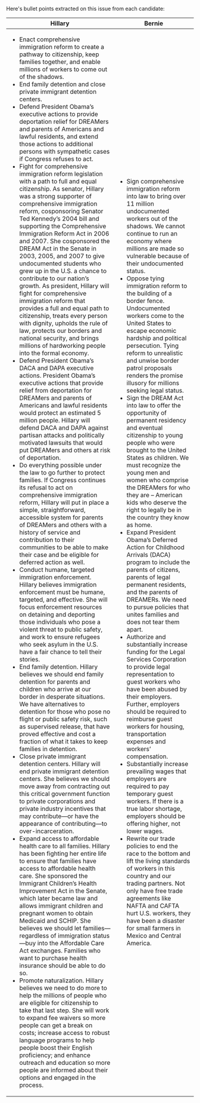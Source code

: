 Here's bullet points extracted on this issue from each candidate:

| Hillary | Bernie |
| ------  | -----  |
| <ul><li> Enact comprehensive immigration reform to create a pathway to citizenship, keep families together, and enable millions of workers to come out of the shadows. </li><li> End family detention and close private immigrant detention centers.</li><li>Defend President Obama’s executive actions to provide deportation relief for DREAMers and parents of Americans and lawful residents, and extend those actions to additional persons with sympathetic cases if Congress refuses to act.</li><li>Fight for comprehensive immigration reform legislation with a path to full and equal citizenship. As senator, Hillary was a strong supporter of comprehensive immigration reform, cosponsoring Senator Ted Kennedy’s 2004 bill and supporting the Comprehensive Immigration Reform Act in 2006 and 2007. She cosponsored the DREAM Act in the Senate in 2003, 2005, and 2007 to give undocumented students who grew up in the U.S. a chance to contribute to our nation’s growth. As president, Hillary will fight for comprehensive immigration reform that provides a full and equal path to citizenship, treats every person with dignity, upholds the rule of law, protects our borders and national security, and brings millions of hardworking people into the formal economy.</li><li>Defend President Obama’s DACA and DAPA executive actions. President Obama’s executive actions that provide relief from deportation for DREAMers and parents of Americans and lawful residents would protect an estimated 5 million people. Hillary will defend DACA and DAPA against partisan attacks and politically motivated lawsuits that would put DREAMers and others at risk of deportation.</li><li>Do everything possible under the law to go further to protect families. If Congress continues its refusal to act on comprehensive immigration reform, Hillary will put in place a simple, straightforward, accessible system for parents of DREAMers and others with a history of service and contribution to their communities to be able to make their case and be eligible for deferred action as well.</li><li>Conduct humane, targeted immigration enforcement. Hillary believes immigration enforcement must be humane, targeted, and effective. She will focus enforcement resources on detaining and deporting those individuals who pose a violent threat to public safety, and work to ensure refugees who seek asylum in the U.S. have a fair chance to tell their stories.</li><li>End family detention. Hillary believes we should end family detention for parents and children who arrive at our border in desperate situations. We have alternatives to detention for those who pose no flight or public safety risk, such as supervised release, that have proved effective and cost a fraction of what it takes to keep families in detention.</li><li>Close private immigrant detention centers. Hillary will end private immigrant detention centers. She believes we should move away from contracting out this critical government function to private corporations and private industry incentives that may contribute—or have the appearance of contributing—to over-incarceration.</li><li>Expand access to affordable health care to all families. Hillary has been fighting her entire life to ensure that families have access to affordable health care. She sponsored the Immigrant Children’s Health Improvement Act in the Senate, which later became law and allows immigrant children and pregnant women to obtain Medicaid and SCHIP. She believes we should let families—regardless of immigration status—buy into the Affordable Care Act exchanges. Families who want to purchase health insurance should be able to do so.</li><li> Promote naturalization. Hillary believes we need to do more to help the millions of people who are eligible for citizenship to take that last step. She will work to expand fee waivers so more people can get a break on costs; increase access to robust language programs to help people boost their English proficiency; and enhance outreach and education so more people are informed about their options and engaged in the process.</li></ul> | <ul><li>Sign comprehensive immigration reform into law to bring over 11 million undocumented workers out of the shadows. We cannot continue to run an economy where millions are made so vulnerable because of their undocumented status.</li><li>Oppose tying immigration reform to the building of a border fence. Undocumented workers come to the United States to escape economic hardship and political persecution. Tying reform to unrealistic and unwise border patrol proposals renders the promise illusory for millions seeking legal status.</li><li>Sign the DREAM Act into law to offer the opportunity of permanent residency and eventual citizenship to young people who were brought to the United States as children. We must recognize the young men and women who comprise the DREAMers for who they are – American kids who deserve the right to legally be in the country they know as home.</li><li>Expand President Obama’s Deferred Action for Childhood Arrivals (DACA) program to include the parents of citizens, parents of legal permanent residents, and the parents of DREAMERs. We need to pursue policies that unites families and does not tear them apart.</li><li>Authorize and substantially increase funding for the Legal Services Corporation to provide legal representation to guest workers who have been abused by their employers. Further, employers should be required to reimburse guest workers for housing, transportation expenses and workers’ compensation.</li><li>Substantially increase prevailing wages that employers are required to pay temporary guest workers. If there is a true labor shortage, employers should be offering higher, not lower wages.</li><li>Rewrite our trade policies to end the race to the bottom and lift the living standards of workers in this country and our trading partners. Not only have free trade agreements like NAFTA and CAFTA hurt U.S. workers, they have been a disaster for small farmers in Mexico and Central America.</li></ul> |